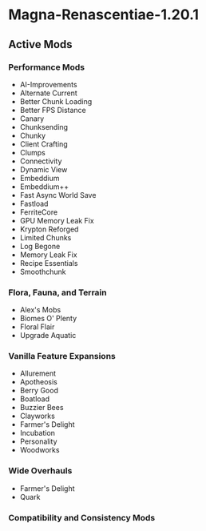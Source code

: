 # Magna-Renascentiae-1.20.1
 
## Active Mods

### Performance Mods
- AI-Improvements
- Alternate Current
- Better Chunk Loading
- Better FPS Distance 
- Canary
- Chunksending
- Chunky
- Client Crafting
- Clumps
- Connectivity
- Dynamic View
- Embeddium
- Embeddium++
- Fast Async World Save
- Fastload
- FerriteCore
- GPU Memory Leak Fix
- Krypton Reforged
- Limited Chunks
- Log Begone
- Memory Leak Fix
- Recipe Essentials
- Smoothchunk

### Flora, Fauna, and Terrain
- Alex's Mobs
- Biomes O' Plenty
- Floral Flair
- Upgrade Aquatic

### Vanilla Feature Expansions
- Allurement
- Apotheosis
- Berry Good
- Boatload
- Buzzier Bees
- Clayworks
- Farmer's Delight
- Incubation
- Personality
- Woodworks

### Wide Overhauls
- Farmer's Delight
- Quark

### Compatibility and Consistency Mods